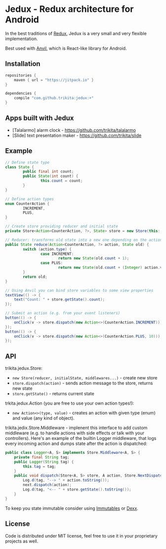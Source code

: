 # Jedux - Redux architecture for Android

In the best traditions of [Redux](https://redux.js.org), Jedux is a very small and very flexible implementation.

Best used with [Anvil](https://github.com/zserge/anvil), which is React-like
library for Android.

## Installation

```gradle
repositories {
	maven { url = "https://jitpack.io" }
}

dependencies {
	compile "com.github.trikita:jedux:+"
}
```

## Apps built with Jedux

* [Talalarmo] alarm clock - https://github.com/trikita/talalarmo
* [Slide] text presentation maker - https://github.com/trikita/slide

## Example

```java
// Define state type
class State {
		public final int count;
		public State(int count) {
				this.count = count;
		}
}

// Define action types
enum CounterAction {
		INCREMENT,
		PLUS,
}

// Create store providing reducer and initial state
private Store<Action<CounterAction, ?>, State> store = new Store(this::reduce, new State(0));

// Reducer: transforms old state into a new one depending on the action type and value
public State reduce(Action<CounterAction, ?> action, State old) {
		switch (action.type) {
				case INCREMENT:
						return new State(old.count + 1);
				case PLUS:
						return new State(old.count + (Integer) action.value);
		}
		return old;
}

// Using Anvil you can bind store variables to some view properties
textView(() -> {
	text("Count: " + store.getState().count);
});

// Submit an action (e.g. from your event listeners)
button(() -> {
	onClick(v -> store.dispatch(new Action<>(CounterAction.INCREMENT)));
});
button(() -> {
	onClick(v -> store.dispatch(new Action<>(CounterAction.PLUS, 10)));
});
```

## API

trikita.jedux.Store:

* `new Store(reducer, initialState, middlewares...)` - create new store
* `store.dispatch(action)` - sends action message to the store, returns new state
* `store.getState()` - returns current state

trkita.jedux.Action (you are free to use your own action types!):

* `new Action<>(type, value)` - creates an action with given type (enum) and value (any kind of object).

trikita.jedix.Store.Middleware - implenent this interface to add custom
middleware (e.g. to handle actions with side effects or talk with your
controllers). Here's an example of the builtin Logger middleware, that logs
every incoming action and dumps state after the action is dispatched:

```java
public class Logger<A, S> implements Store.Middleware<A, S> {
    private final String tag;
    public Logger(String tag) {
        this.tag = tag;
    }
    public void dispatch(Store<A, S> store, A action, Store.NextDispatcher<A> next) {
        Log.d(tag, "--> " + action.toString());
        next.dispatch(action);
        Log.d(tag, "<-- " + store.getState().toString());
    }
}
```

To keep you state immutable consider using [Immutables](https://immutables.github.io) or [Dexx](https://github.com/andrewoma/dexx).

## License

Code is distributed under MIT license, feel free to use it in your proprietary
projects as well.
